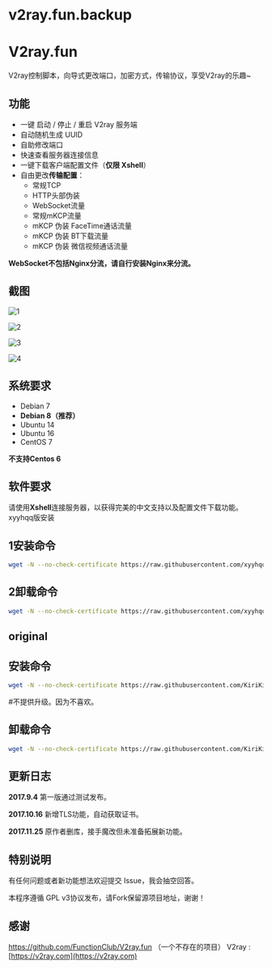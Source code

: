 # v2ray.fun.backup
# V2ray.fun
V2ray控制脚本，向导式更改端口，加密方式，传输协议，享受V2ray的乐趣~

## 功能

- 一键 启动 / 停止 / 重启 V2ray 服务端
- 自动随机生成 UUID
- 自助修改端口
- 快速查看服务器连接信息
- 一键下载客户端配置文件（**仅限 Xshell**）
- 自由更改**传输配置**：
  - 常规TCP
  - HTTP头部伪装
  - WebSocket流量
  - 常规mKCP流量
  - mKCP 伪装 FaceTime通话流量
  - mKCP 伪装 BT下载流量
  - mKCP 伪装 微信视频通话流量

**WebSocket不包括Nginx分流，请自行安装Nginx来分流。**

## 截图

![1](1.png)

![2](2.png)

![3](3.png)

![4](4.png)

## 系统要求

- Debian 7 
- **Debian 8（推荐）**
- Ubuntu 14 
- Ubuntu 16 
- CentOS 7

**不支持Centos 6**

## 软件要求

请使用**Xshell**连接服务器，以获得完美的中文支持以及配置文件下载功能。
xyyhqq版安装
## 1安装命令
```bash
wget -N --no-check-certificate https://raw.githubusercontent.com/xyyhqq/v2ray.fun.backup/master/install.sh && bash install.sh
```
## 2卸载命令
```bash
wget -N --no-check-certificate https://raw.githubusercontent.com/xyyhqq/v2ray.fun.backup/master/uninstall.sh && bash uninstall.sh
```

## original
## 安装命令

```bash
wget -N --no-check-certificate https://raw.githubusercontent.com/KiriKira/v2ray.fun/kiriMod/install.sh && bash install.sh
```

#不提供升级。因为不喜欢。

## 卸载命令
```bash
wget -N --no-check-certificate https://raw.githubusercontent.com/KiriKira/v2ray.fun/kiriMod/uninstall.sh && bash uninstall.sh
```

## 更新日志

**2017.9.4**
第一版通过测试发布。

**2017.10.16**
新增TLS功能，自动获取证书。

**2017.11.25**
原作者删库，接手魔改但未准备拓展新功能。

## 特别说明

有任何问题或者新功能想法欢迎提交 Issue，我会抽空回答。

本程序遵循 GPL v3协议发布，请Fork保留源项目地址，谢谢！

## 感谢

https://github.com/FunctionClub/V2ray.fun （一个不存在的项目）
V2ray : [https://v2ray.com](https://v2ray.com)
